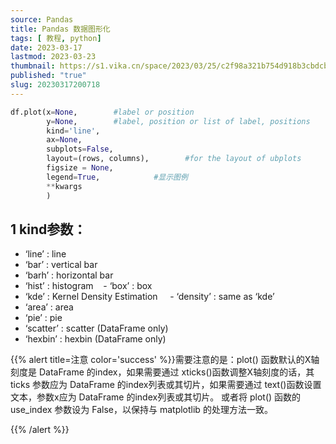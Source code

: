 ```yaml
---
source: Pandas
title: Pandas 数据图形化
tags: [ 教程, python]
date: 2023-03-17
lastmod: 2023-03-23 
thumbnail: https://s1.vika.cn/space/2023/03/25/c2f98a321b754d918b3cbdcb48071711?attname=v2-3cfb6bc76bddb7ecb42045a48ab3be8f_1440w.jpg
published: "true"
slug: 20230317200718
---
```




```python
df.plot(x=None,        #label or position
        y=None,        #label, position or list of label, positions
        kind='line',
        ax=None,
        subplots=False,
        layout=(rows, columns),        #for the layout of ubplots
        figsize = None,
        legend=True,            #显示图例
        **kwargs
        )
```

  

## 1 kind参数：

- ‘line’ : line
- ‘bar’ : vertical bar
- ‘barh’ : horizontal bar
- ‘hist’ : histogram    - ‘box’ : box
- ‘kde’ : Kernel Density Estimation     - ‘density’ : same as ‘kde’
- ‘area’ : area
- ‘pie’ : pie
- ‘scatter’ : scatter (DataFrame only)
- ‘hexbin’ : hexbin (DataFrame only)      

{{% alert title=注意 color='success' %}}需要注意的是：plot() 函数默认的X轴刻度是 DataFrame 的index，如果需要通过 xticks()函数调整X轴刻度的话，其 ticks 参数应为 DataFrame 的index列表或其切片，如果需要通过 text()函数设置文本，参数x应为 DataFrame 的index列表或其切片。 或者将 plot() 函数的 use_index 参数设为 False，以保持与 matplotlib 的处理方法一致。

 {{% /alert %}}
